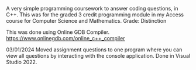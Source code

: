 A very simple programming coursework to answer coding questions, in C++. This was for the graded 3 credit programming module in my Access course for Computer Science and Mathematics. Grade: Distinction

This was done using Online GDB Compiler. https://www.onlinegdb.com/online_c++_compiler

03/01/2024
Moved assignment questions to one program where you can view all questions by interacting with the console application. Done in Visual Studio 2022.
